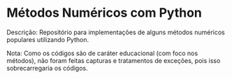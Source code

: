 # Métodos Numéricos com Python

Descrição: Repositório para implementações de alguns métodos numéricos populares utilizando Python.

Nota: Como os códigos são de caráter educacional (com foco nos métodos), não foram feitas capturas e tratamentos de exceções, pois isso sobrecarregaria os códigos.
